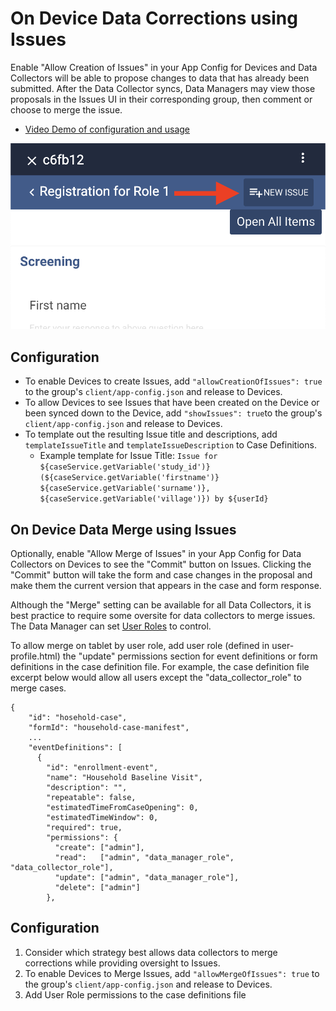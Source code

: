 # On Device Data Corrections using Issues

Enable "Allow Creation of Issues" in your App Config for Devices and Data Collectors will be able to propose changes to data that has already been submitted. After the Data Collector syncs, Data Managers may view those proposals in the Issues UI in their corresponding group, then comment or choose to merge the issue. 

- [Video Demo of configuration and usage](https://youtu.be/xWXKubQNLog)

![New Issue on Device Button](./new-issue-on-device-button.png)

## Configuration
- To enable Devices to create Issues, add `"allowCreationOfIssues": true` to the group's `client/app-config.json` and release to Devices.
- To allow Devices to see Issues that have been created on the Device or been synced down to the Device, add `"showIssues": true`to the group's `client/app-config.json` and release to Devices.
- To template out the resulting Issue title and descriptions, add `templateIssueTitle` and `templateIssueDescription` to Case Definitions.
  - Example template for Issue Title: `Issue for ${caseService.getVariable('study_id')} (${caseService.getVariable('firstname')} ${caseService.getVariable('surname')}, ${caseService.getVariable('village')}) by ${userId}`

## On Device Data Merge using Issues

Optionally, enable "Allow Merge of Issues" in your App Config for Data Collectors on Devices to see the "Commit" button on Issues. Clicking the "Commit" button will take the form and case changes in the proposal and make them the current version that appears in the case and form response. 

Although the "Merge" setting can be available for all Data Collectors, it is best practice to require some oversite for data collectors to merge issues. The Data Manager can set [User Roles](https://docs.tangerinecentral.org/editor/case-module/role-base-access/) to control.

To allow merge on tablet by user role, add user role (defined in user-profile.html) the "update" permissions section for event definitions or form definitions in the case definition file. For example, the case definition file excerpt below would allow all users except the "data_collector_role" to merge cases. 

```
{
    "id": "hosehold-case",
    "formId": "household-case-manifest",
    ...
    "eventDefinitions": [
      {
        "id": "enrollment-event",
        "name": "Household Baseline Visit",
        "description": "",
        "repeatable": false,
        "estimatedTimeFromCaseOpening": 0,
        "estimatedTimeWindow": 0,
        "required": true,
        "permissions": {
          "create": ["admin"],
          "read":   ["admin", "data_manager_role", "data_collector_role"],
          "update": ["admin", "data_manager_role"],
          "delete": ["admin"]
        },
```

## Configuration
1. Consider which strategy best allows data collectors to merge corrections while providing oversight to Issues.
2. To enable Devices to Merge Issues, add `"allowMergeOfIssues": true` to the group's `client/app-config.json` and release to Devices.
3. Add User Role permissions to the case definitions file


